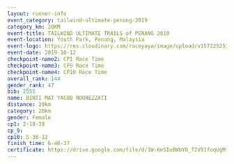 ```yaml
---
layout: runner-info 
event_category: tailwind-ultimate-penang-2019 
category_km: 20KM 
event-title: TAILWIND ULTIMATE TRAILS of PENANG 2019 
event-location: Youth Park, Penang, Malaysia 
event-logo: https://res.cloudinary.com/raceyaya/image/upload/v1572252513/logo/utop-2019_h9tzys.jpg 
event-date: 2019-10-12 
checkpoint-name2: CP1 Race Time 
checkpoint-name3: CP9 Race Time 
checkpoint-name4: CP10 Race Time 
overall_rank: 144
gender_rank: 47
bib: 2555
name: BINTI MAT YACOB NOOREZZATI
distance: 20km
category: 20km
gender: Female
cp1: 2-18-38
cp_9: 
cp10: 5-38-12
finish_time: 6-46-37
certificate: https://drive.google.com/file/d/1W-KeSIuBWbYO_T2V91foqUgMfWJSXte_/view?usp=sharing
---
```

